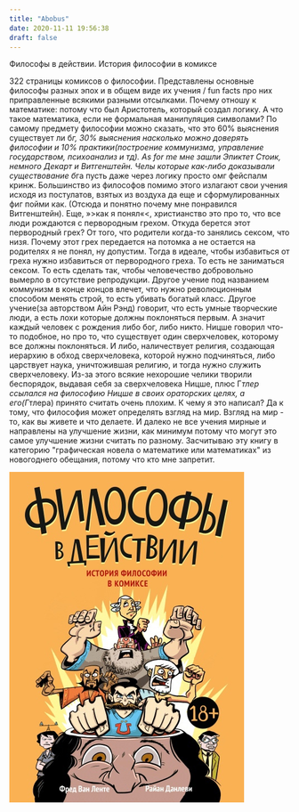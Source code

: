 ```yaml
---
title: "Abobus"
date: 2020-11-11 19:56:38
draft: false
---
```


Философы в действии. История философии в комиксе

322 страницы комиксов о философии. Представлены основные философы разных эпох и в общем виде их учения / fun facts про них приправленные всякими разными отсылками. Почему отношу к математике: потому что был Аристотель, который создал логику. А что такое математика, если не формальная манипуляция символами? По самому предмету философии можно сказать, что это 60% выяснения существует ли б*г, 30% выяснения насколько можно доверять философии и 10% практики(построение коммунизма, управление государством, психоанализ и тд). As for me мне зашли Эпиктет Стоик, немного Декарт и Витгенштейн. Челы которые как-либо доказывали существование б*га пусть даже через логику просто омг фейспалм кринж. Большинство из философов помимо этого излагают свои учения исходя из постулатов, взятых из воздуха да еще и сформулированных фиг пойми как. (Отсюда и понятно почему мне понравился Витгенштейн).
Еще, »>как я понял«<, христианство это про то, что все люди рождаются с первородным грехом. Откуда берется этот первородный грех? От того, что родители когда-то занялись сексом, что низя. Почему этот грех передается на потомка а не остается на родителях я не понял, ну допустим. Тогда в идеале, чтобы избавиться от греха нужно избавиться от первородного греха. То есть не заниматься сексом. То есть сделать так, чтобы человечество добровольно вымерло в отсутствие репродукции.
Другое учение под названием коммунизм в конце концов влечет, что нужно революционным способом менять строй, то есть убивать богатый класс.
Другое учение(за авторством Айн Рэнд) говорит, что есть умные творческие люди, а есть лохи которые должны поклоняться первым. А значит каждый человек с рождения либо бог, либо никто. Ницше говорил что-то подобное, но про то, что существует один сверхчеловек, которому все должны поклоняться. И либо, наличествует религия, создающая иерархию в обход сверхчеловека, которой нужно подчиняться, либо царствует наука, уничтожившая религию, и тогда нужно служить сверхчеловеку. Из-за этого всякие нехорошие челики творили беспорядок, выдавая себя за сверхчеловека Ницше, плюс Г*тлер ссылался на философию Ницше в своих ораторских целях, а его(Г*тлера) принято считать очень плохим.
К чему я это написал? Да к тому, что философия может определять взгляд на мир. Взгляд на мир - то, как вы живете и что делаете. И далеко не все учения мирные и направлены на улучшение жизни, как минимум потому что могут это самое улучшение жизни считать по разному.
Засчитываю эту книгу в категорию "графическая новела о математике или математиках" из новогоднего обещания, потому что кто мне запретит.

![](/img/vk/acEi5_oG0f8.jpg)
